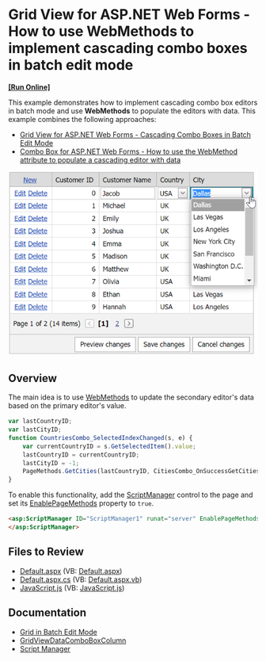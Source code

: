 # Grid View for ASP.NET Web Forms - How to use WebMethods to implement cascading combo boxes in batch edit mode
<!-- run online -->
**[[Run Online]](https://codecentral.devexpress.com/t356740/)**
<!-- run online end -->

This example demonstrates how to implement cascading combo box editors in batch mode and use **WebMethods** to populate the editors with data. This example combines the following approaches:

* [Grid View for ASP.NET Web Forms - Cascading Combo Boxes in Batch Edit Mode](https://github.com/DevExpress-Examples/asp-net-web-forms-grid-cascading-comboboxes-in-batch-edit-mode)
* [Combo Box for ASP.NET Web Forms - How to use the WebMethod attribute to populate a cascading editor with data](https://github.com/DevExpress-Examples/how-to-populate-a-cascading-aspxcombobox-by-using-webmethods-t356687)

![Use WebMethods to implement cascading combo boxes in batch mode](WebMethodsInGrid.png)

## Overview

The main idea is to use [WebMethods](https://learn.microsoft.com/en-us/previous-versions/visualstudio/visual-studio-2008/byxd99hx(v=vs.90)?redirectedfrom=MSDN) to update the secondary editor's data based on the primary editor's value.

```js
var lastCountryID;
var lastCityID;
function CountriesCombo_SelectedIndexChanged(s, e) {
    var currentCountryID = s.GetSelectedItem().value;
    lastCountryID = currentCountryID;
    lastCityID = -1;
    PageMethods.GetCities(lastCountryID, CitiesCombo_OnSuccessGetCities);
}
```

To enable this functionality, add the [ScriptManager](https://docs.devexpress.com/AspNet/DevExpress.Web.ASPxScriptManager) control to the page and set its [EnablePageMethods](https://learn.microsoft.com/en-us/dotnet/api/system.web.ui.scriptmanager.enablepagemethods?redirectedfrom=MSDN&view=netframework-4.8.1#System_Web_UI_ScriptManager_EnablePageMethods) property to `true`.

```aspx
<asp:ScriptManager ID="ScriptManager1" runat="server" EnablePageMethods="true">
</asp:ScriptManager>
```

## Files to Review

* [Default.aspx](./CS/Default.aspx) (VB: [Default.aspx](./VB/Default.aspx))
* [Default.aspx.cs](./CS/Default.aspx.cs) (VB: [Default.aspx.vb](./VB/Default.aspx.vb))
* [JavaScript.js](./CS/JavaScript.js) (VB: [JavaScript.js](./VB/JavaScript.js))

## Documentation

* [Grid in Batch Edit Mode](https://docs.devexpress.com/AspNet/16443/components/grid-view/concepts/edit-data/batch-edit-mode)
* [GridViewDataComboBoxColumn](https://docs.devexpress.com/AspNet/DevExpress.Web.GridViewDataComboBoxColumn)
* [Script Manager](https://docs.devexpress.com/AspNet/DevExpress.Web.ASPxScriptManager)

